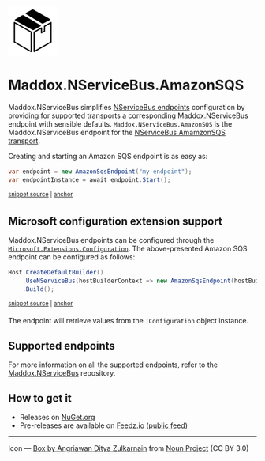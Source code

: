 <img src="assets/icon.png" width="100" />

# Maddox.NServiceBus.AmazonSQS

Maddox.NServiceBus simplifies [NServiceBus endpoints](https://docs.particular.net/nservicebus/) configuration by providing for supported transports a corresponding Maddox.NServiceBus endpoint with sensible defaults. `Maddox.NServiceBus.AmazonSQS` is the Maddox.NServiceBus endpoint for the [NServiceBus AmamzonSQS transport](https://docs.particular.net/transports/sqs/).

Creating and starting an Amazon SQS endpoint is as easy as:

<!-- snippet: BasicEndpointUsage -->
<a id='snippet-basicendpointusage'></a>
```cs
var endpoint = new AmazonSqsEndpoint("my-endpoint");
var endpointInstance = await endpoint.Start();
```
<sup><a href='/src/Snippets/BasicEndpoint.cs#L9-L12' title='Snippet source file'>snippet source</a> | <a href='#snippet-basicendpointusage' title='Start of snippet'>anchor</a></sup>
<!-- endSnippet -->

## Microsoft configuration extension support

Maddox.NServiceBus endpoints can be configured through the [`Microsoft.Extensions.Configuration`](https://www.nuget.org/packages/Microsoft.Extensions.Configuration). The above-presented Amazon SQS endpoint can be configured as follows:

<!-- snippet: UseWithHost -->
<a id='snippet-usewithhost'></a>
```cs
Host.CreateDefaultBuilder()
    .UseNServiceBus(hostBuilderContext => new AmazonSqsEndpoint(hostBuilderContext.Configuration))
    .Build();
```
<sup><a href='/src/Snippets/UseWithHost.cs#L11-L15' title='Snippet source file'>snippet source</a> | <a href='#snippet-usewithhost' title='Start of snippet'>anchor</a></sup>
<!-- endSnippet -->

The endpoint will retrieve values from the `IConfiguration` object instance.

## Supported endpoints

For more information on all the supported endpoints, refer to the [Maddox.NServiceBus](https://github.com/mauroservienti/Maddox.NServiceBus#supported-endpoints) repository.

## How to get it

- Releases on [NuGet.org](https://www.nuget.org/packages?q=NServiceBoXes)
- Pre-releases are available on [Feedz.io](https://feedz.io/) ([public feed](https://f.feedz.io/mauroservienti/pre-releases/nuget/index.json))

---

Icon — [Box by Angriawan Ditya Zulkarnain](https://thenounproject.com/icon/box-1298424/) from [Noun Project](https://thenounproject.com/browse/icons/term/box/) (CC BY 3.0)
